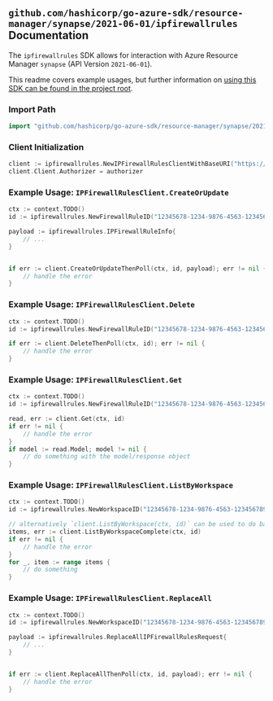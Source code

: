 
## `github.com/hashicorp/go-azure-sdk/resource-manager/synapse/2021-06-01/ipfirewallrules` Documentation

The `ipfirewallrules` SDK allows for interaction with Azure Resource Manager `synapse` (API Version `2021-06-01`).

This readme covers example usages, but further information on [using this SDK can be found in the project root](https://github.com/hashicorp/go-azure-sdk/tree/main/docs).

### Import Path

```go
import "github.com/hashicorp/go-azure-sdk/resource-manager/synapse/2021-06-01/ipfirewallrules"
```


### Client Initialization

```go
client := ipfirewallrules.NewIPFirewallRulesClientWithBaseURI("https://management.azure.com")
client.Client.Authorizer = authorizer
```


### Example Usage: `IPFirewallRulesClient.CreateOrUpdate`

```go
ctx := context.TODO()
id := ipfirewallrules.NewFirewallRuleID("12345678-1234-9876-4563-123456789012", "example-resource-group", "workspaceName", "ruleName")

payload := ipfirewallrules.IPFirewallRuleInfo{
	// ...
}


if err := client.CreateOrUpdateThenPoll(ctx, id, payload); err != nil {
	// handle the error
}
```


### Example Usage: `IPFirewallRulesClient.Delete`

```go
ctx := context.TODO()
id := ipfirewallrules.NewFirewallRuleID("12345678-1234-9876-4563-123456789012", "example-resource-group", "workspaceName", "ruleName")

if err := client.DeleteThenPoll(ctx, id); err != nil {
	// handle the error
}
```


### Example Usage: `IPFirewallRulesClient.Get`

```go
ctx := context.TODO()
id := ipfirewallrules.NewFirewallRuleID("12345678-1234-9876-4563-123456789012", "example-resource-group", "workspaceName", "ruleName")

read, err := client.Get(ctx, id)
if err != nil {
	// handle the error
}
if model := read.Model; model != nil {
	// do something with the model/response object
}
```


### Example Usage: `IPFirewallRulesClient.ListByWorkspace`

```go
ctx := context.TODO()
id := ipfirewallrules.NewWorkspaceID("12345678-1234-9876-4563-123456789012", "example-resource-group", "workspaceName")

// alternatively `client.ListByWorkspace(ctx, id)` can be used to do batched pagination
items, err := client.ListByWorkspaceComplete(ctx, id)
if err != nil {
	// handle the error
}
for _, item := range items {
	// do something
}
```


### Example Usage: `IPFirewallRulesClient.ReplaceAll`

```go
ctx := context.TODO()
id := ipfirewallrules.NewWorkspaceID("12345678-1234-9876-4563-123456789012", "example-resource-group", "workspaceName")

payload := ipfirewallrules.ReplaceAllIPFirewallRulesRequest{
	// ...
}


if err := client.ReplaceAllThenPoll(ctx, id, payload); err != nil {
	// handle the error
}
```
